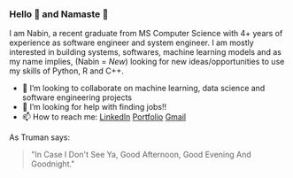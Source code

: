 ### Hello 👋 and Namaste :pray:

I am Nabin, a recent graduate from MS Computer Science with 4+ years of experience as software engineer and system engineer. I am mostly interested in building systems, softwares, machine learning models and as my name implies, (Nabin = *New*) looking for new ideas/opportunities to use my skills of Python, R and C++.



<!--
**NabinGiri/NabinGiri** is a ✨ _special_ ✨ repository because its `README.md` (this file) appears on your GitHub profile.

Here are some ideas to get you started:
- 🔭 I’m currently working on ...
- 🌱 I’m currently learning ...
- 💬 Ask me about ...
- 😄 Pronouns: ...
- ⚡ Fun fact: ...
-->
- 👯 I’m looking to collaborate on machine learning, data science and software engineering projects
- 🤔 I’m looking for help with finding jobs!! 
- 📫 How to reach me: [Linkedln](https://www.linkedin.com/in/nabin-giri/)  [Portfolio](https://nabingiri.github.io/portfolio/)  [Gmail](mailto:nvngiri2@gmail.com)



As Truman says:
> "In Case I Don't See Ya, Good Afternoon, Good Evening And Goodnight."

